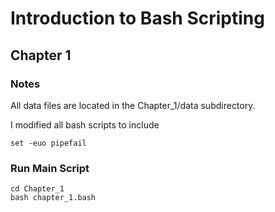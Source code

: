 # Introduction to Bash Scripting

## Chapter 1

### Notes

All data files are located in the Chapter_1/data subdirectory.

I modified all bash scripts to include

```shell
set -euo pipefail
```

### Run Main Script

```shell
cd Chapter_1
bash chapter_1.bash
```

